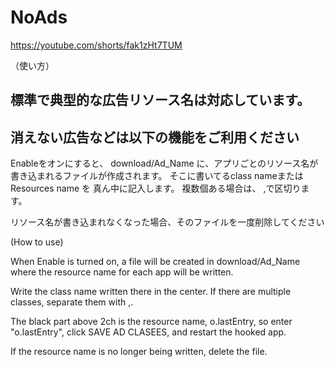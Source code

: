 # NoAds

https://youtube.com/shorts/fak1zHt7TUM

（使い方）

## 標準で典型的な広告リソース名は対応しています。


## 消えない広告などは以下の機能をご利用ください
Enableをオンにすると、
download/Ad_Name
に、アプリごとのリソース名が書き込まれるファイルが作成されます。
そこに書いてるclass nameまたはResources name を
真ん中に記入します。
複数個ある場合は、 ,で区切ります。


リソース名が書き込まれなくなった場合、そのファイルを一度削除してください

(How to use)

When Enable is turned on, a file will be created in download/Ad_Name where the resource name for each app will be written.

Write the class name written there
in the center.
If there are multiple classes, separate them with ,.

The black part above 2ch is the resource name, o.lastEntry, so enter "o.lastEntry", click SAVE AD CLASEES, and restart the hooked app.

If the resource name is no longer being written, delete the file.
